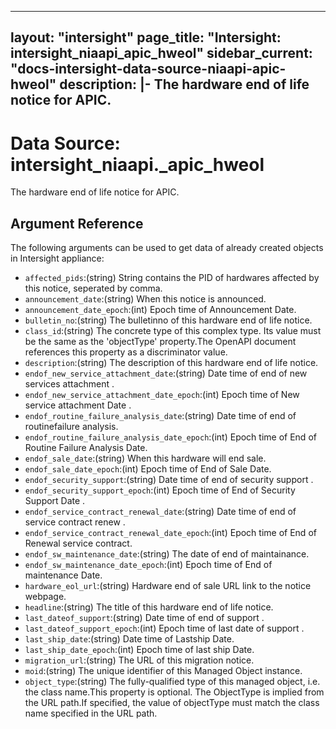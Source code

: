 
---
layout: "intersight"
page_title: "Intersight: intersight_niaapi_apic_hweol"
sidebar_current: "docs-intersight-data-source-niaapi-apic-hweol"
description: |-
The hardware end of life notice for APIC.
---

# Data Source: intersight_niaapi._apic_hweol
The hardware end of life notice for APIC.
## Argument Reference
The following arguments can be used to get data of already created objects in Intersight appliance:
* `affected_pids`:(string) String contains the PID of hardwares affected by this notice, seperated by comma. 
* `announcement_date`:(string) When this notice is announced. 
* `announcement_date_epoch`:(int) Epoch time of Announcement Date. 
* `bulletin_no`:(string) The bulletinno of this hardware end of life notice. 
* `class_id`:(string) The concrete type of this complex type. Its value must be the same as the 'objectType' property.The OpenAPI document references this property as a discriminator value. 
* `description`:(string) The description of this hardware end of life notice. 
* `endof_new_service_attachment_date`:(string) Date time of end of new services attachment  . 
* `endof_new_service_attachment_date_epoch`:(int) Epoch time of New service attachment Date . 
* `endof_routine_failure_analysis_date`:(string) Date time of end of routinefailure analysis. 
* `endof_routine_failure_analysis_date_epoch`:(int) Epoch time of End of Routine Failure Analysis Date. 
* `endof_sale_date`:(string) When this hardware will end sale. 
* `endof_sale_date_epoch`:(int) Epoch time of End of Sale Date. 
* `endof_security_support`:(string) Date time of end of security support . 
* `endof_security_support_epoch`:(int) Epoch time of End of Security Support Date . 
* `endof_service_contract_renewal_date`:(string) Date time of end of service contract renew . 
* `endof_service_contract_renewal_date_epoch`:(int) Epoch time of End of Renewal service contract. 
* `endof_sw_maintenance_date`:(string) The date of end of maintainance. 
* `endof_sw_maintenance_date_epoch`:(int) Epoch time of End of maintenance Date. 
* `hardware_eol_url`:(string) Hardware end of sale URL link to the notice webpage. 
* `headline`:(string) The title of this hardware end of life notice. 
* `last_dateof_support`:(string) Date time of end of support . 
* `last_dateof_support_epoch`:(int) Epoch time of last date of support . 
* `last_ship_date`:(string) Date time of Lastship Date. 
* `last_ship_date_epoch`:(int) Epoch time of last ship Date. 
* `migration_url`:(string) The URL of this migration notice. 
* `moid`:(string) The unique identifier of this Managed Object instance. 
* `object_type`:(string) The fully-qualified type of this managed object, i.e. the class name.This property is optional. The ObjectType is implied from the URL path.If specified, the value of objectType must match the class name specified in the URL path. 
